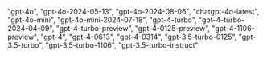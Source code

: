 "gpt-4o", "gpt-4o-2024-05-13", "gpt-4o-2024-08-06", "chatgpt-4o-latest", "gpt-4o-mini",
            "gpt-4o-mini-2024-07-18", "gpt-4-turbo", "gpt-4-turbo-2024-04-09", "gpt-4-turbo-preview",
            "gpt-4-0125-preview", "gpt-4-1106-preview", "gpt-4", "gpt-4-0613", "gpt-4-0314",
            "gpt-3.5-turbo-0125", "gpt-3.5-turbo", "gpt-3.5-turbo-1106", "gpt-3.5-turbo-instruct"